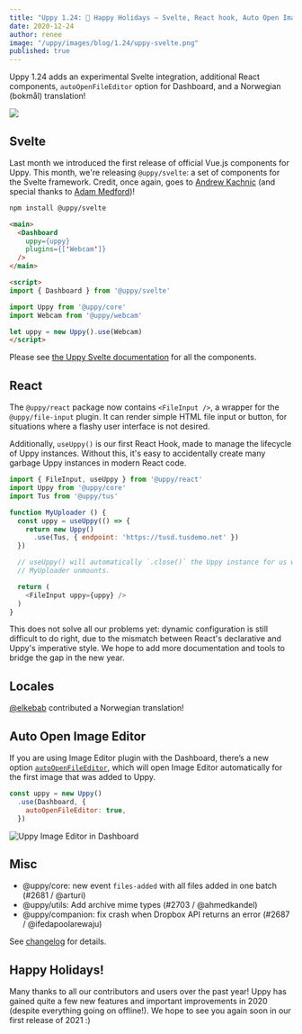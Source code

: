 ```yaml
---
title: "Uppy 1.24: 🎅 Happy Holidays — Svelte, React hook, Auto Open Image Editor"
date: 2020-12-24
author: renee
image: "/uppy/images/blog/1.24/uppy-svelte.png"
published: true
---
```


Uppy 1.24 adds an experimental Svelte integration, additional React components, `autoOpenFileEditor` option for Dashboard, and a Norwegian (bokmål) translation!

![](/images/blog/1.24/uppy-svelte.png)

<!--more-->

## Svelte

Last month we introduced the first release of official Vue.js components for Uppy. This month, we're releasing `@uppy/svelte`: a set of components for the Svelte framework. Credit, once again, goes to [Andrew Kachnic](https://github.com/ajkachnic) (and special thanks to [Adam Medford](https://github.com/adammedford))!

```sh
npm install @uppy/svelte
```

```html
<main>
  <Dashboard
    uppy={uppy}
    plugins={['Webcam']}
  />
</main>

<script>
import { Dashboard } from '@uppy/svelte'

import Uppy from '@uppy/core'
import Webcam from '@uppy/webcam'

let uppy = new Uppy().use(Webcam)
</script>
```

Please see [the Uppy Svelte documentation](/uppy/docs/svelte/) for all the components.

## React

The `@uppy/react` package now contains `<FileInput />`, a wrapper for the `@uppy/file-input` plugin. It can render simple HTML file input or button, for situations where a flashy user interface is not desired.

Additionally, `useUppy()` is our first React Hook, made to manage the lifecycle of Uppy instances. Without this, it's easy to accidentally create many garbage Uppy instances in modern React code.

```js
import { FileInput, useUppy } from '@uppy/react'
import Uppy from '@uppy/core'
import Tus from '@uppy/tus'

function MyUploader () {
  const uppy = useUppy(() => {
    return new Uppy()
      .use(Tus, { endpoint: 'https://tusd.tusdemo.net' })
  })

  // useUppy() will automatically `.close()` the Uppy instance for us when
  // MyUploader unmounts.

  return (
    <FileInput uppy={uppy} />
  )
}
```

This does not solve all our problems yet: dynamic configuration is still difficult to do right, due to the mismatch between React's declarative and Uppy's imperative style. We hope to add more documentation and tools to bridge the gap in the new year.

## Locales

[@elkebab](https://github.com/elkebab) contributed a Norwegian translation!

## Auto Open Image Editor

If you are using Image Editor plugin with the Dashboard, there’s a new option [`autoOpenFileEditor`](/uppy/docs/dashboard/#autoOpenFileEditor-false), which will open Image Editor automatically for the first image that was added to Uppy.

```js
const uppy = new Uppy()
  .use(Dashboard, {
    autoOpenFileEditor: true,
  })
```

<img class="border" src="/images/blog/1.24/image-editor-alone.jpg" alt="Uppy Image Editor in Dashboard">

## Misc

- @uppy/core: new event `files-added` with all files added in one batch (#2681 / @arturi)
- @uppy/utils: Add archive mime types (#2703 / @ahmedkandel)
- @uppy/companion: fix crash when Dropbox API returns an error (#2687 / @ifedapoolarewaju)

See [changelog](https://github.com/transloadit/uppy/blob/master/CHANGELOG.md#1240) for details.

## Happy Holidays!

Many thanks to all our contributors and users over the past year! Uppy has gained quite a few new features and important improvements in 2020 (despite everything going on offline!). We hope to see you again soon in our first release of 2021 :)
